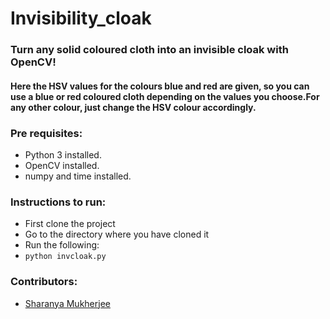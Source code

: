 # Invisibility_cloak
### Turn any solid coloured cloth into an invisible cloak with OpenCV!
#### Here the HSV values for the colours blue and red are given, so you can use a blue or red coloured cloth depending on the values you choose.For any other colour, just change the HSV colour accordingly.

### Pre requisites: 
- Python 3 installed.
- OpenCV installed.
- numpy and time installed.

### Instructions to run:

- First clone the project
- Go to the directory where you have cloned it
- Run the following:
- ```python invcloak.py```

### Contributors:
- [Sharanya Mukherjee](https://github.com/sharanya02)
